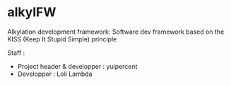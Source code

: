 # alkylFW
Alkylation development framework:
Software dev framework based on the KISS (Keep It Stupid Simple) principle

Staff :
* Project header & developper : yuipercent
* Developper : Loli Lambda
